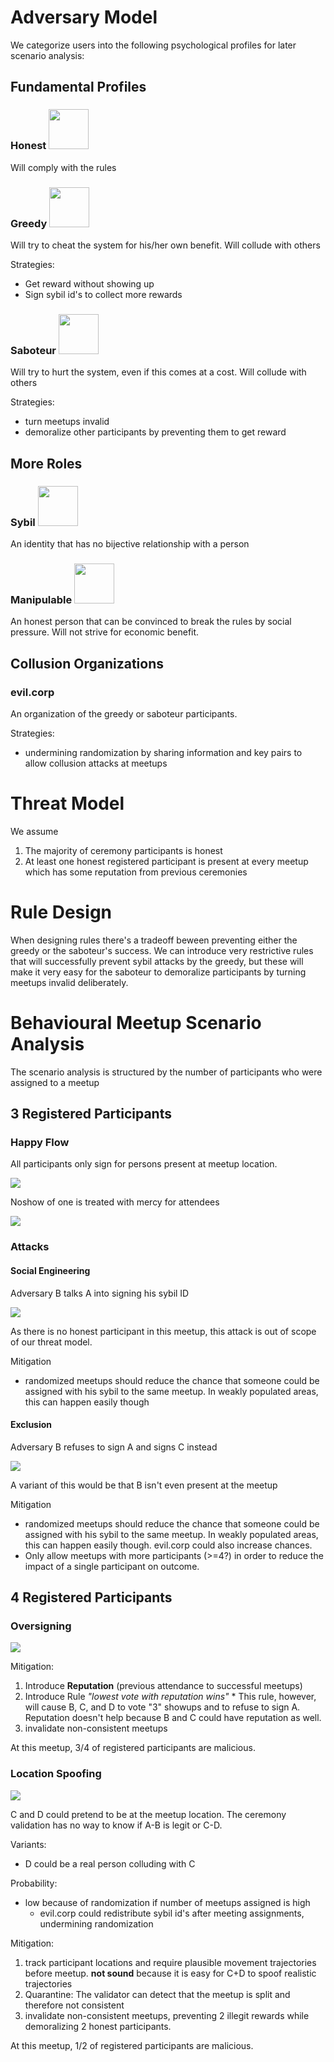 # Adversary Model
We categorize users into the following psychological profiles for later scenario analysis:

## Fundamental Profiles
### Honest <img src=./emoji_innocent_1F607.svg width=64> 

Will comply with the rules

### Greedy <img src=./emoji_devil_1F47F.svg width=64> 

Will try to cheat the system for his/her own benefit. Will collude with others

Strategies:
  * Get reward without showing up
  * Sign sybil id's to collect more rewards

### Saboteur <img src=./emoji_angry_1F621.svg width=64> 

Will try to hurt the system, even if this comes at a cost. Will collude with others

Strategies:
  * turn meetups invalid
  * demoralize other participants by preventing them to get reward


## More Roles

### Sybil <img src=./emoji_alien_1F47D.svg width=64>

An identity that has no bijective relationship with a person

### Manipulable <img src=./emoji_hearts_1F970.svg width=64>

An honest person that can be convinced to break the rules by social pressure. Will not strive for economic benefit.

## Collusion Organizations

### evil.corp
An organization of the greedy or saboteur participants. 

Strategies: 
* undermining randomization by sharing information and key pairs to allow collusion attacks at meetups

# Threat Model
We assume 

1. The majority of ceremony participants is honest
2. At least one honest registered participant is present at every meetup which has some reputation from previous ceremonies

# Rule Design

When designing rules there's a tradeoff beween preventing either the greedy or the saboteur's success. We can introduce very restrictive rules that will successfully prevent sybil attacks by the greedy, but these will make it very easy for the saboteur to demoralize participants by turning meetups invalid deliberately.


# Behavioural Meetup Scenario Analysis
The scenario analysis is structured by the number of participants who were assigned to a meetup

## 3 Registered Participants

### Happy Flow
All participants only sign for persons present at meetup location. 

![](./meetup_3r_3i.svg)

Noshow of one is treated with mercy for attendees

![](./meetup_3r_2i1s_1noshow.svg)

### Attacks

#### Social Engineering
Adversary B talks A into signing his sybil ID

![](./meetup_3r_1m1d1a.svg)

As there is no honest participant in this meetup, this attack is out of scope of our threat model.

Mitigation
* randomized meetups should reduce the chance that someone could be assigned with his sybil to the same meetup. In weakly populated areas, this can happen easily though

#### Exclusion

Adversary B refuses to sign A and signs C instead

![](./meetup_3r_1i1d1a.svg)

A variant of this would be that B isn't even present at the meetup

Mitigation
* randomized meetups should reduce the chance that someone could be assigned with his sybil to the same meetup. In weakly populated areas, this can happen easily though. evil.corp could also increase chances.
* Only allow meetups with more participants (>=4?) in order to reduce the impact of a single participant on outcome.

## 4 Registered Participants

### Oversigning

![](./meetup_4r_1i2d1a.svg)

Mitigation: 
  1. Introduce **Reputation** (previous attendance to successful meetups)
  2. Introduce Rule *"lowest vote with reputation wins"*
    * This rule, however, will cause B, C, and D to vote "3" showups and to refuse to sign A. Reputation doesn't help because B and C could have reputation as well.
  3. invalidate non-consistent meetups

At this meetup, 3/4 of registered participants are malicious.

### Location Spoofing

![](./meetup_4r_2i1d1a.svg)

C and D could pretend to be at the meetup location. The ceremony validation has no way to know if A-B is legit or C-D.

Variants:
  * D could be a real person colluding with C

Probability:
  * low because of randomization if number of meetups assigned is high
    * evil.corp could redistribute sybil id's after meeting assignments, undermining randomization

Mitigation: 
  1. track participant locations and require plausible movement trajectories before meetup. **not sound** because it is easy for C+D to spoof realistic trajectories
  2. Quarantine: The validator can detect that the meetup is split and therefore not consistent
  3. invalidate non-consistent meetups, preventing 2 illegit rewards while demoralizing 2 honest participants.

At this meetup, 1/2 of registered participants are malicious.